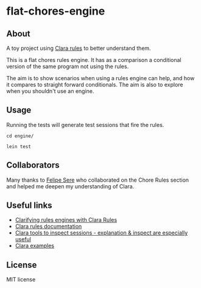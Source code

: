 # flat-chores-engine

## About

A toy project using [Clara rules](http://www.clara-rules.org/) to better understand them. 

This is a flat chores rules engine. It has as a comparison a conditional version of the same program not using the rules.

The aim is to show scenarios when using a rules engine can help, and how it compares to straight forward conditionals.
The aim is also to explore when you shouldn't use an engine. 

## Usage

Running the tests will generate test sessions that fire the rules.
```
cd engine/

lein test
```

## Collaborators

Many thanks to [Felipe Sere](https://github.com/felipesere) who collaborated on the Chore Rules section and helped me deepen my understanding of Clara. 



## Useful links 

* [Clarifying rules engines with Clara Rules](http://www.metasimple.org/2017/02/28/clarifying-rules-engines.html)
* [Clara rules documentation](http://www.clara-rules.org/apidocs/0.9.0/clojure/clara.rules.html)
* [Clara tools to inspect sessions - explanation & inspect are especially useful](http://www.clara-rules.org/apidocs/0.13.0-RC4/clojure/clara.tools.inspect.html)
* [Clara examples](https://github.com/cerner/clara-examples)

## License
MIT license 


